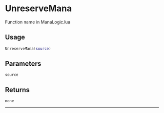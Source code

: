 # UnreserveMana
Function name in ManaLogic.lua
## Usage
```lua
UnreserveMana(source)
```
## Parameters
`source`
## Returns
`none`

---